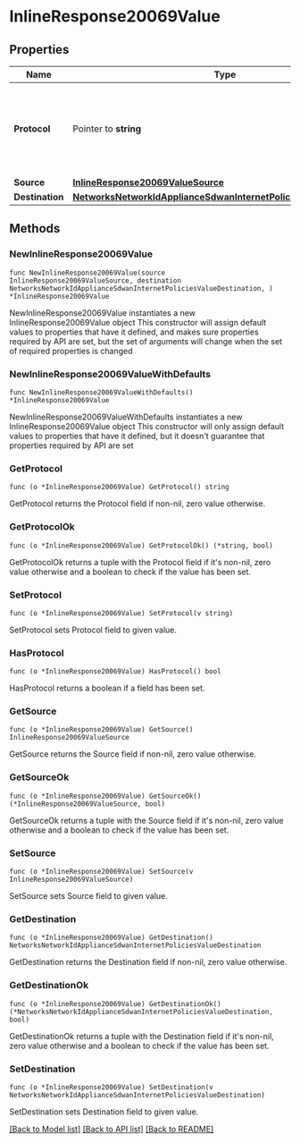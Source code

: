 # InlineResponse20069Value

## Properties

Name | Type | Description | Notes
------------ | ------------- | ------------- | -------------
**Protocol** | Pointer to **string** | Protocol of &#39;custom&#39; type traffic filter. Must be one of: &#39;tcp&#39;, &#39;udp&#39;, &#39;icmp6&#39; or &#39;any&#39; | [optional] 
**Source** | [**InlineResponse20069ValueSource**](InlineResponse20069ValueSource.md) |  | 
**Destination** | [**NetworksNetworkIdApplianceSdwanInternetPoliciesValueDestination**](NetworksNetworkIdApplianceSdwanInternetPoliciesValueDestination.md) |  | 

## Methods

### NewInlineResponse20069Value

`func NewInlineResponse20069Value(source InlineResponse20069ValueSource, destination NetworksNetworkIdApplianceSdwanInternetPoliciesValueDestination, ) *InlineResponse20069Value`

NewInlineResponse20069Value instantiates a new InlineResponse20069Value object
This constructor will assign default values to properties that have it defined,
and makes sure properties required by API are set, but the set of arguments
will change when the set of required properties is changed

### NewInlineResponse20069ValueWithDefaults

`func NewInlineResponse20069ValueWithDefaults() *InlineResponse20069Value`

NewInlineResponse20069ValueWithDefaults instantiates a new InlineResponse20069Value object
This constructor will only assign default values to properties that have it defined,
but it doesn't guarantee that properties required by API are set

### GetProtocol

`func (o *InlineResponse20069Value) GetProtocol() string`

GetProtocol returns the Protocol field if non-nil, zero value otherwise.

### GetProtocolOk

`func (o *InlineResponse20069Value) GetProtocolOk() (*string, bool)`

GetProtocolOk returns a tuple with the Protocol field if it's non-nil, zero value otherwise
and a boolean to check if the value has been set.

### SetProtocol

`func (o *InlineResponse20069Value) SetProtocol(v string)`

SetProtocol sets Protocol field to given value.

### HasProtocol

`func (o *InlineResponse20069Value) HasProtocol() bool`

HasProtocol returns a boolean if a field has been set.

### GetSource

`func (o *InlineResponse20069Value) GetSource() InlineResponse20069ValueSource`

GetSource returns the Source field if non-nil, zero value otherwise.

### GetSourceOk

`func (o *InlineResponse20069Value) GetSourceOk() (*InlineResponse20069ValueSource, bool)`

GetSourceOk returns a tuple with the Source field if it's non-nil, zero value otherwise
and a boolean to check if the value has been set.

### SetSource

`func (o *InlineResponse20069Value) SetSource(v InlineResponse20069ValueSource)`

SetSource sets Source field to given value.


### GetDestination

`func (o *InlineResponse20069Value) GetDestination() NetworksNetworkIdApplianceSdwanInternetPoliciesValueDestination`

GetDestination returns the Destination field if non-nil, zero value otherwise.

### GetDestinationOk

`func (o *InlineResponse20069Value) GetDestinationOk() (*NetworksNetworkIdApplianceSdwanInternetPoliciesValueDestination, bool)`

GetDestinationOk returns a tuple with the Destination field if it's non-nil, zero value otherwise
and a boolean to check if the value has been set.

### SetDestination

`func (o *InlineResponse20069Value) SetDestination(v NetworksNetworkIdApplianceSdwanInternetPoliciesValueDestination)`

SetDestination sets Destination field to given value.



[[Back to Model list]](../README.md#documentation-for-models) [[Back to API list]](../README.md#documentation-for-api-endpoints) [[Back to README]](../README.md)


